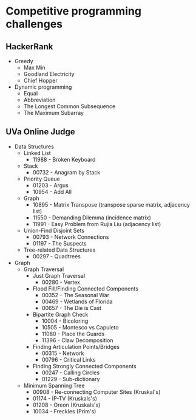 # Competitive programming challenges 
## HackerRank
* Greedy
  * Max Min
  * Goodland Electricity
  * Chief Hopper
* Dynamic programming  
  * Equal
  * Abbreviation
  * The Longest Common Subsequence
  * The Maximum Subarray


## UVa Online Judge
* Data Structures
  * Linked List
    * 11988 - Broken Keyboard
  * Stack
    * 00732 - Anagram by Stack
  * Priority Queue
    * 01203 - Argus
    * 10954 - Add All
  * Graph
    * 10895 - Matrix Transpose (transpose sparse matrix, adjacency list)
    * 11550 - Demanding Dilemma (incidence matrix)
    * 11991 - Easy Problem from Rujia Liu (adjacency list)
  * Union-Find Disjoint Sets
    * 00793 - Network Connections
    * 01197 - The Suspects
  * Tree-related Data Structures
    * 00297 - Quadtrees
* Graph
  * Graph Traversal
    * Just Graph Traversal
      * 00280 - Vertex
    * Flood Fill/Finding Connected Components
      * 00352 - The Seasonal War
      * 00469 - Wetlands of Florida
      * 00657 - The Die is Cast
    * Bipartite Graph Check
      * 10004 - Bicoloring
      * 10505 - Montesco vs Capuleto
      * 11080 - Place the Guards
      * 11396 - Claw Decomposition
    * Finding Articulation Points/Bridges
      * 00315 - Network
      * 00796 - Critical Links
    * Finding Strongly Connected Components
      * 00247 - Calling Circles
      * 01229 - Sub-dictionary
  * Minimum Spanning Tree
    * 00908 - Re-connecting Computer Sites (Kruskal's)
    * 01174 - IP-TV (Kruskals's)
    * 01208 - Oreon (Kruskals's)
    * 10034 - Freckles (Prim's)
